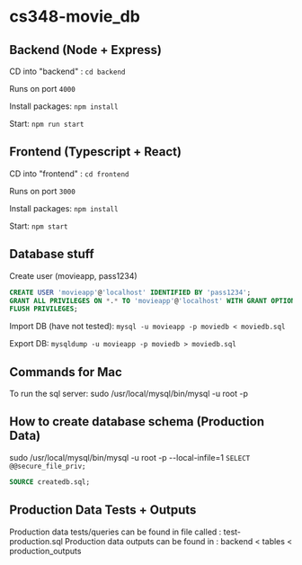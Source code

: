 # cs348-movie_db

## Backend (Node + Express)
CD into "backend" : `cd backend`

Runs on port `4000`

Install packages: `npm install`

Start: `npm run start`

## Frontend (Typescript + React)
CD into "frontend" : `cd frontend`

Runs on port `3000`

Install packages: `npm install`

Start: `npm start`

## Database stuff

Create user (movieapp, pass1234)
```sql
CREATE USER 'movieapp'@'localhost' IDENTIFIED BY 'pass1234';
GRANT ALL PRIVILEGES ON *.* TO 'movieapp'@'localhost' WITH GRANT OPTION;
FLUSH PRIVILEGES;
```

Import DB (have not tested): `mysql -u movieapp -p moviedb < moviedb.sql`

Export DB:  `mysqldump -u movieapp -p moviedb > moviedb.sql`

## Commands for Mac

To run the sql server: sudo /usr/local/mysql/bin/mysql -u root -p


## How to create database schema (Production Data)
sudo /usr/local/mysql/bin/mysql -u root -p --local-infile=1
`SELECT @@secure_file_priv;`

```sql
SOURCE createdb.sql;
```
## Production Data Tests + Outputs
Production data tests/queries can be found in file called : test-production.sql
Production data outputs can be found in : backend < tables < production_outputs
